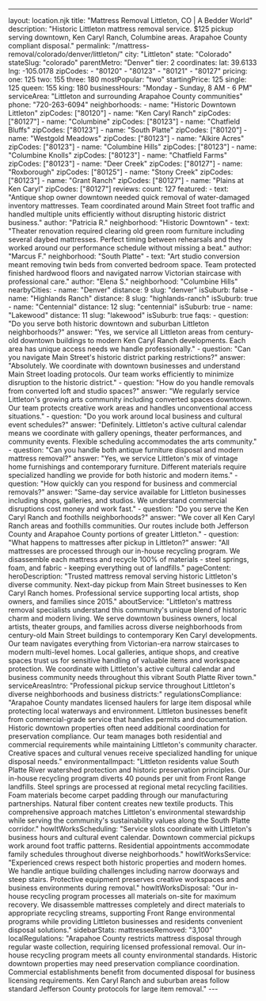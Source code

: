---
layout: location.njk
title: "Mattress Removal Littleton, CO | A Bedder World"
description: "Historic Littleton mattress removal service. $125 pickup serving downtown, Ken Caryl Ranch, Columbine areas. Arapahoe County compliant disposal."
permalink: "/mattress-removal/colorado/denver/littleton/"
city: "Littleton" state: "Colorado" stateSlug: "colorado" parentMetro: "Denver" tier: 2 coordinates: lat: 39.6133 lng: -105.0178 zipCodes: - "80120" - "80123" - "80121" - "80127" pricing: one: 125 two: 155 three: 180 mostPopular: "two" startingPrice: 125 single: 125 queen: 155 king: 180 businessHours: "Monday - Sunday, 8 AM - 6 PM" serviceArea: "Littleton and surrounding Arapahoe County communities" phone: "720-263-6094" neighborhoods: - name: "Historic Downtown Littleton" zipCodes: ["80120"] - name: "Ken Caryl Ranch" zipCodes: ["80127"] - name: "Columbine" zipCodes: ["80123"] - name: "Chatfield Bluffs" zipCodes: ["80123"] - name: "South Platte" zipCodes: ["80120"] - name: "Westgold Meadows" zipCodes: ["80123"] - name: "Alkire Acres" zipCodes: ["80123"] - name: "Columbine Hills" zipCodes: ["80123"] - name: "Columbine Knolls" zipCodes: ["80123"] - name: "Chatfield Farms" zipCodes: ["80123"] - name: "Deer Creek" zipCodes: ["80127"] - name: "Roxborough" zipCodes: ["80125"] - name: "Stony Creek" zipCodes: ["80123"] - name: "Grant Ranch" zipCodes: ["80127"] - name: "Plains at Ken Caryl" zipCodes: ["80127"] reviews: count: 127 featured: - text: "Antique shop owner downtown needed quick removal of water-damaged inventory mattresses. Team coordinated around Main Street foot traffic and handled multiple units efficiently without disrupting historic district business." author: "Patricia R." neighborhood: "Historic Downtown" - text: "Theater renovation required clearing old green room furniture including several daybed mattresses. Perfect timing between rehearsals and they worked around our performance schedule without missing a beat." author: "Marcus F." neighborhood: "South Platte" - text: "Art studio conversion meant removing twin beds from converted bedroom space. Team protected finished hardwood floors and navigated narrow Victorian staircase with professional care." author: "Elena S." neighborhood: "Columbine Hills" nearbyCities: - name: "Denver" distance: 9 slug: "denver" isSuburb: false - name: "Highlands Ranch" distance: 8 slug: "highlands-ranch" isSuburb: true - name: "Centennial" distance: 12 slug: "centennial" isSuburb: true - name: "Lakewood" distance: 11 slug: "lakewood" isSuburb: true faqs: - question: "Do you serve both historic downtown and suburban Littleton neighborhoods?" answer: "Yes, we service all Littleton areas from century-old downtown buildings to modern Ken Caryl Ranch developments. Each area has unique access needs we handle professionally." - question: "Can you navigate Main Street's historic district parking restrictions?" answer: "Absolutely. We coordinate with downtown businesses and understand Main Street loading protocols. Our team works efficiently to minimize disruption to the historic district." - question: "How do you handle removals from converted loft and studio spaces?" answer: "We regularly service Littleton's growing arts community including converted spaces downtown. Our team protects creative work areas and handles unconventional access situations." - question: "Do you work around local business and cultural event schedules?" answer: "Definitely. Littleton's active cultural calendar means we coordinate with gallery openings, theater performances, and community events. Flexible scheduling accommodates the arts community." - question: "Can you handle both antique furniture disposal and modern mattress removal?" answer: "Yes, we service Littleton's mix of vintage home furnishings and contemporary furniture. Different materials require specialized handling we provide for both historic and modern items." - question: "How quickly can you respond for business and commercial removals?" answer: "Same-day service available for Littleton businesses including shops, galleries, and studios. We understand commercial disruptions cost money and work fast." - question: "Do you serve the Ken Caryl Ranch and foothills neighborhoods?" answer: "We cover all Ken Caryl Ranch areas and foothills communities. Our routes include both Jefferson County and Arapahoe County portions of greater Littleton." - question: "What happens to mattresses after pickup in Littleton?" answer: "All mattresses are processed through our in-house recycling program. We disassemble each mattress and recycle 100% of materials - steel springs, foam, and fabric - keeping everything out of landfills." pageContent: heroDescription: "Trusted mattress removal serving historic Littleton's diverse community. Next-day pickup from Main Street businesses to Ken Caryl Ranch homes. Professional service supporting local artists, shop owners, and families since 2015." aboutService: "Littleton's mattress removal specialists understand this community's unique blend of historic charm and modern living. We serve downtown business owners, local artists, theater groups, and families across diverse neighborhoods from century-old Main Street buildings to contemporary Ken Caryl developments. Our team navigates everything from Victorian-era narrow staircases to modern multi-level homes. Local galleries, antique shops, and creative spaces trust us for sensitive handling of valuable items and workspace protection. We coordinate with Littleton's active cultural calendar and business community needs throughout this vibrant South Platte River town." serviceAreasIntro: "Professional pickup service throughout Littleton's diverse neighborhoods and business districts:" regulationsCompliance: "Arapahoe County mandates licensed haulers for large item disposal while protecting local waterways and environment. Littleton businesses benefit from commercial-grade service that handles permits and documentation. Historic downtown properties often need additional coordination for preservation compliance. Our team manages both residential and commercial requirements while maintaining Littleton's community character. Creative spaces and cultural venues receive specialized handling for unique disposal needs." environmentalImpact: "Littleton residents value South Platte River watershed protection and historic preservation principles. Our in-house recycling program diverts 40 pounds per unit from Front Range landfills. Steel springs are processed at regional metal recycling facilities. Foam materials become carpet padding through our manufacturing partnerships. Natural fiber content creates new textile products. This comprehensive approach matches Littleton's environmental stewardship while serving the community's sustainability values along the South Platte corridor." howItWorksScheduling: "Service slots coordinate with Littleton's business hours and cultural event calendar. Downtown commercial pickups work around foot traffic patterns. Residential appointments accommodate family schedules throughout diverse neighborhoods." howItWorksService: "Experienced crews respect both historic properties and modern homes. We handle antique building challenges including narrow doorways and steep stairs. Protective equipment preserves creative workspaces and business environments during removal." howItWorksDisposal: "Our in-house recycling program processes all materials on-site for maximum recovery. We disassemble mattresses completely and direct materials to appropriate recycling streams, supporting Front Range environmental programs while providing Littleton businesses and residents convenient disposal solutions." sidebarStats: mattressesRemoved: "3,100" localRegulations: "Arapahoe County restricts mattress disposal through regular waste collection, requiring licensed professional removal. Our in-house recycling program meets all county environmental standards. Historic downtown properties may need preservation compliance coordination. Commercial establishments benefit from documented disposal for business licensing requirements. Ken Caryl Ranch and suburban areas follow standard Jefferson County protocols for large item removal." ---